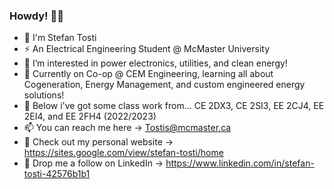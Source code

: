 ### Howdy! 🤠👋

- 💬 I'm Stefan Tosti
- ⚡ An Electrical Engineering Student @ McMaster University
- 🌱 I’m interested in power electronics, utilities, and clean energy!
- 🔋 Currently on Co-op @ CEM Engineering, learning all about Cogeneration, Energy Management, and custom engineered energy solutions!
- 🔮 Below i've got some class work from... CE 2DX3, CE 2SI3, EE 2CJ4, EE 2EI4, and EE 2FH4 (2022/2023)
- 📫 You can reach me here -> Tostis@mcmaster.ca
- 🔭 Check out my personal website -> https://sites.google.com/view/stefan-tosti/home
- 🚀 Drop me a follow on LinkedIn -> https://www.linkedin.com/in/stefan-tosti-42576b1b1

